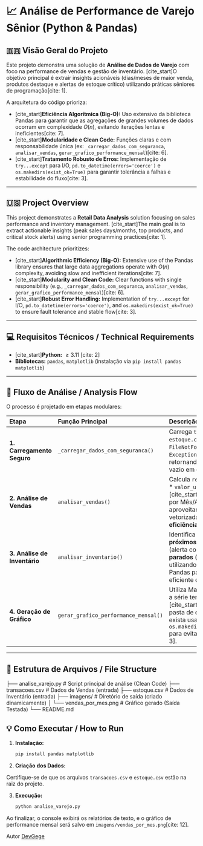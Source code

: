 # 📈 Análise de Performance de Varejo Sênior (Python & Pandas)

## 🇧🇷 Visão Geral do Projeto

Este projeto demonstra uma solução de **Análise de Dados de Varejo** com foco na performance de vendas e gestão de inventário. [cite_start]O objetivo principal é extrair insights acionáveis (dias/meses de maior venda, produtos destaque e alertas de estoque crítico) utilizando práticas sêniores de programação[cite: 1].

A arquitetura do código prioriza:
* [cite_start]**Eficiência Algorítmica (Big-O):** Uso extensivo da biblioteca Pandas para garantir que as agregações de grandes volumes de dados ocorram em complexidade $O(n)$, evitando iterações lentas e ineficientes[cite: 7].
* [cite_start]**Modularidade e Clean Code:** Funções claras e com responsabilidade única (ex: `_carregar_dados_com_seguranca`, `analisar_vendas`, `gerar_grafico_performance_mensal`)[cite: 6].
* [cite_start]**Tratamento Robusto de Erros:** Implementação de `try...except` para I/O, `pd.to_datetime(errors='coerce')` e `os.makedirs(exist_ok=True)` para garantir tolerância a falhas e estabilidade do fluxo[cite: 3].

---

## 🇺🇸 Project Overview

This project demonstrates a **Retail Data Analysis** solution focusing on sales performance and inventory management. [cite_start]The main goal is to extract actionable insights (peak sales days/months, top products, and critical stock alerts) using senior programming practices[cite: 1].

The code architecture prioritizes:
* [cite_start]**Algorithmic Efficiency (Big-O):** Extensive use of the Pandas library ensures that large data aggregations operate with $O(n)$ complexity, avoiding slow and inefficient iterations[cite: 7].
* [cite_start]**Modularity and Clean Code:** Clear functions with single responsibility (e.g., `_carregar_dados_com_seguranca`, `analisar_vendas`, `gerar_grafico_performance_mensal`)[cite: 6].
* [cite_start]**Robust Error Handling:** Implementation of `try...except` for I/O, `pd.to_datetime(errors='coerce')`, and `os.makedirs(exist_ok=True)` to ensure fault tolerance and stable flow[cite: 3].

---

## 💻 Requisitos Técnicos / Technical Requirements

* [cite_start]**Python:** $\geq 3.11$ [cite: 2]
* **Bibliotecas:** `pandas`, `matplotlib` (instalação via `pip install pandas matplotlib`)

---

## 🚀 Fluxo de Análise / Analysis Flow

O processo é projetado em etapas modulares:

| Etapa | Função Principal | Descrição |
| :--- | :--- | :--- |
| **1. Carregamento Seguro** | `_carregar_dados_com_seguranca()` | Carrega `transacoes.csv` e `estoque.csv`. **Trata** `FileNotFoundError` e `Exception`s genéricas, retornando um DataFrame vazio em caso de falha. |
| **2. Análise de Vendas** | `analisar_vendas()` | Calcula `receita` (`quantidade` * `valor_unitario`). [cite_start]Agrega dados por Mês/Ano e Dia, aproveitando as operações vetorizadas do Pandas para **eficiência $O(n)$**[cite: 7]. |
| **3. Análise de Inventário** | `analisar_inventario()` | Identifica produtos **próximos do vencimento** (alerta configurável) e **parados** (sem giro) utilizando `datetime` do Pandas para manipulação eficiente de datas. |
| **4. Geração de Gráfico** | `gerar_grafico_performance_mensal()` | Utiliza Matplotlib para plotar a série temporal de vendas. [cite_start]Garante que a pasta de destino (`imagens`) exista usando `os.makedirs(exist_ok=True)` para evitar erros de I/O[cite: 3]. |

---

## 📁 Estrutura de Arquivos / File Structure

├── analise_varejo.py # Script principal de análise (Clean Code) 
├── transacoes.csv # Dados de Vendas (entrada) 
├── estoque.csv # Dados de Inventário (entrada) 
├── imagens/ # Diretório de saída (criado dinamicamente) 
│ └── vendas_por_mes.png # Gráfico gerado (Saída Testada) 
└── README.md

## 💡 Como Executar / How to Run

1.  **Instalação:**
    ```bash
    pip install pandas matplotlib
    ```
2.  **Criação dos Dados:** 

Certifique-se de que os arquivos `transacoes.csv` e `estoque.csv` 
estão na raiz do projeto.

3.  **Execução:**
    ```bash
    python analise_varejo.py
    ```

Ao finalizar, o console exibirá os relatórios de texto, e o gráfico de 
performance mensal será salvo em `imagens/vendas_por_mes.png`[cite: 12].

Autor [DevGege](https://github.com/GeovaneParedes)
